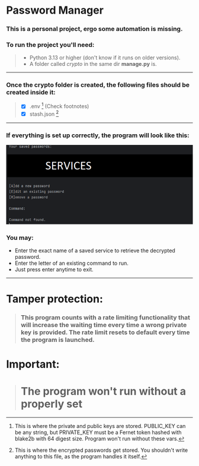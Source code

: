 # Password Manager

### This is a personal project, ergo some automation is missing.
### To run the project you'll need:
>- Python 3.13 or higher (don't know if it runs on older versions).
>- A folder called *crypto* in the same dir **manage.py** is.
---
### Once the crypto folder is created, the following files should be created inside it:
>- [X] .env [^1] (Check footnotes)
>- [X] stash.json [^2]
---
### If everything is set up correctly, the program will look like this:
![Main Menu](images/menu.png)
### You may:
+ Enter the exact name of a saved service to retrieve the decrypted password.
+ Enter the letter of an existing command to run.
+ Just press enter anytime to exit.
---
# Tamper protection:
>### This program counts with a rate limiting functionality that will increase the waiting time every time a wrong private key is provided. The rate limit resets to default every time the program is launched.

# <span style="color" : Fuchsia>Important:</span>
># The program won't run without a properly set

[^1]: This is where the private and public keys are stored. PUBLIC_KEY can be any string, but PRIVATE_KEY must be a Fernet token hashed with blake2b with 64 digest size. Program won't run without these vars.
[^2]: This is where the encrypted passwords get stored. You shouldn't write anything to this file, as the program handles it itself.